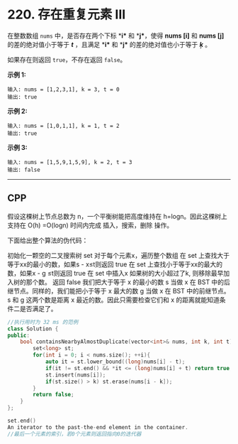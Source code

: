 # 220. 存在重复元素 III

在整数数组 `nums` 中，是否存在两个下标 ***i\*** 和 ***j\***，使得 **nums [i]** 和 **nums [j]** 的差的绝对值小于等于 ***t*** ，且满足 ***i\*** 和 ***j\*** 的差的绝对值也小于等于 ***ķ*** 。

如果存在则返回 `true`，不存在返回 `false`。

 

**示例 1:**

```
输入: nums = [1,2,3,1], k = 3, t = 0
输出: true
```

**示例 2:**

```
输入: nums = [1,0,1,1], k = 1, t = 2
输出: true
```

**示例 3:**

```
输入: nums = [1,5,9,1,5,9], k = 2, t = 3
输出: false
```

***

## CPP

假设这棵树上节点总数为 n，一个平衡树能把高度维持在 h=logn。因此这棵树上支持在 O(h) =O(logn) 时间内完成 插入，搜索，删除 操作。

下面给出整个算法的伪代码：

初始化一颗空的二叉搜索树 set
对于每个元素x，遍历整个数组
在 set 上查找大于等于xx的最小的数，如果s - x≤t则返回 true
在 set 上查找小于等于xx的最大的数，如果x - g ≤t则返回 true
在 set 中插入x
如果树的大小超过了k, 则移除最早加入树的那个数。
返回 false
我们把大于等于 x 的最小的数 s 当做 x 在 BST 中的后继节点。同样的，我们能把小于等于 x 最大的数 g 当做 x 在 BST 中的前继节点。s 和 g 这两个数是距离 x 最近的数。因此只需要检查它们和 x 的距离就能知道条件二是否满足了。

```cpp
//执行用时为 32 ms 的范例
class Solution {
public:
    bool containsNearbyAlmostDuplicate(vector<int>& nums, int k, int t) {
        set<long> st;
        for(int i = 0; i < nums.size(); ++i){
            auto it = st.lower_bound((long)nums[i] - t);
            if(it != st.end() && *it <= (long)nums[i] + t) return true;
            st.insert(nums[i]);
            if(st.size() > k) st.erase(nums[i - k]);
        }
        return false;
    }
};

set.end()
An iterator to the past-the-end element in the container.
//最后一个元素的索引，若0个元素则返回指向0的迭代器
```

